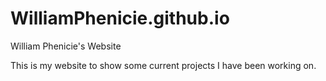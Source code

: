# WilliamPhenicie.github.io
William Phenicie's Website

This is my website to show some current projects I have been working on.
